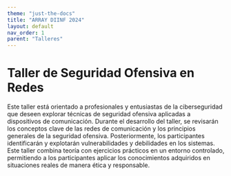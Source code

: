 ```yaml
---
theme: "just-the-docs"
title: "ARRAY DIINF 2024"
layout: default
nav_order: 1
parent: "Talleres"
---
```

# Taller de Seguridad Ofensiva en Redes
Este taller está orientado a profesionales y entusiastas de la ciberseguridad que deseen explorar técnicas de seguridad ofensiva aplicadas a dispositivos de comunicación. Durante el desarrollo del taller, se revisarán los conceptos clave de las redes de comunicación y los principios generales de la seguridad ofensiva. Posteriormente, los participantes identificarán y explotarán vulnerabilidades y debilidades en los sistemas. Este taller combina teoría con ejercicios prácticos en un entorno controlado, permitiendo a los participantes aplicar los conocimientos adquiridos en situaciones reales de manera ética y responsable.
